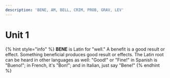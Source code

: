 ```yaml
---
description: 'BENE, AM, BELL, CRIM, PROB, GRAV, LEV'
---
```


# Unit 1

{% hint style="info" %}
**BENE** is Latin for "well." A benefit is a good result or effect. Something beneficial produces good result or effects. The Latin root can be heard in other languages as well: "Good!" or "Fine!" in Spanish is "Bueno!"; in French, it's "Bon!"; and in Italian, just say "Bene!"
{% endhint %}

